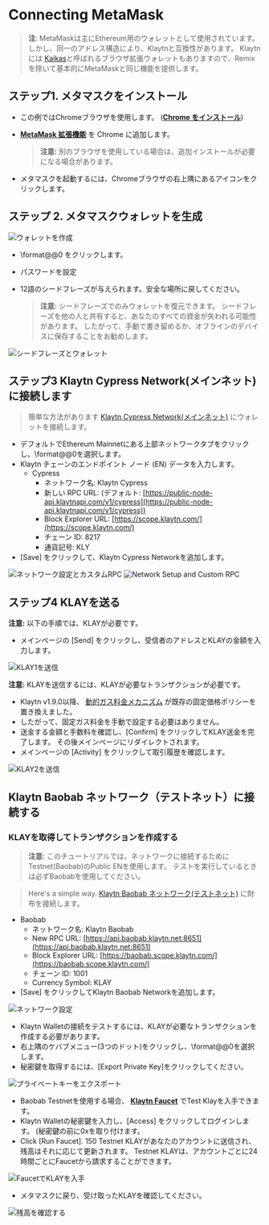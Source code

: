 # Connecting MetaMask

> **注**: MetaMaskは主にEthereum用のウォレットとして使用されています。 しかし、同一のアドレス構造により、Klaytnと互換性があります。 Klaytnには [Kaikas](../developer-tools/#kaikas)と呼ばれるブラウザ拡張ウォレットもありますので、Remixを除いて基本的にMetaMaskと同じ機能を提供します。

## ステップ1. メタマスクをインストール <a href="#install-metamask" id="install-metamask"></a>

* この例ではChromeブラウザを使用します。 ([**Chrome をインストール**](https://www.google.com/intl/en\_us/chrome/))
*   [**MetaMask 拡張機能**](https://chrome.google.com/webstore/detail/metamask/nkbihfbeogaeaoehlefnkodbefgpgknn?hl=en) を Chrome に追加します。

    > **注意:** 別のブラウザを使用している場合は、追加インストールが必要になる場合があります。
* メタマスクを起動するには、Chromeブラウザの右上隅にあるアイコンをクリックします。

## ステップ 2. メタマスクウォレットを生成 <a href="#generate-a-metamask" id="generate-a-metamask"></a>

![ウォレットを作成](../../bapp/tutorials/img/new-to-metamask.png)

* \format@@0 をクリックします。
* パスワードを設定
*   12語のシードフレーズが与えられます。安全な場所に戻してください。

    > **注意:** シードフレーズでのみウォレットを復元できます。 シードフレーズを他の人と共有すると、あなたのすべての資金が失われる可能性があります。 したがって、手動で書き留めるか、オフラインのデバイスに保存することをお勧めします。

![シードフレーズとウォレット](../../bapp/tutorials/img/metamask-secret-backup.png)

## ステップ3 Klaytn Cypress Network(メインネット)に接続します <a href="#connect-to-klaytn-cypress-network-mainnet" id="connect-to-klaytn-cypress-network-mainnet"></a>

> 簡単な方法があります [Klaytn Cypress Network(メインネット)](https://chainlist.org/chain/8217) にウォレットを接続します。

* デフォルトでEthereum Mainnetにある上部ネットワークタブをクリックし、\format@@0を選択します。
* Klaytn チェーンのエンドポイント ノード (EN) データを入力します。
  * Cypress
    * ネットワーク名: Klaytn Cypress
    * 新しい RPC URL: (デフォルト: [https://public-node-api.klaytnapi.com/v1/cypress](https://public-node-api.klaytnapi.com/v1/cypress))
    * Block Explorer URL: [https://scope.klaytn.com/](https://scope.klaytn.com/)
    * チェーン ID: 8217
    * 通貨記号: KLY
* \[Save] をクリックして、Klaytn Cypress Networkを追加します。

![ネットワーク設定とカスタムRPC](../../bapp/tutorials/img/metamask-add-cypress-1.png) ![Network Setup and Custom RPC](../../bapp/tutorials/img/metamask-add-cypress-2.png)

## ステップ4 KLAYを送る <a href="#send-klay" id="send-klay"></a>

**注意:** 以下の手順では、KLAYが必要です。

* メインページの \[Send] をクリックし、受信者のアドレスとKLAYの金額を入力します。

![KLAY1を送信](img/metamask-send-klay-1.png)

**注意:** KLAYを送信するには、KLAYが必要なトランザクションが必要です。

* Klaytn v1.9.0以降、 [動的ガス料金メカニズム](https://medium.com/klaytn/dynamic-gas-fee-pricing-mechanism-1dac83d2689) が既存の固定価格ポリシーを置き換えました。
* したがって、固定ガス料金を手動で設定する必要はありません。
* 送金する金額と手数料を確認し、\[Confirm] をクリックしてKLAY送金を完了します。 その後メインページにリダイレクトされます。
* メインページの \[Activity] をクリックして取引履歴を確認します。

![KLAY2を送信](img/metamask-send-klay-2.png)

## Klaytn Baobab ネットワーク（テストネット）に接続する <a href="#connect-to-klaytn-baobab-network-testnet" id="connect-to-klaytn-baobab-network-testnet"></a>

### KLAYを取得してトランザクションを作成する

> **注意:** このチュートリアルでは、ネットワークに接続するためにTestnet(Baobab)のPublic ENを使用します。 テストを実行しているときは必ずBaobabを使用してください。

> Here's a simple way. [Klaytn Baobab ネットワーク(テストネット)](https://chainlist.org/chain/1001) に財布を接続します。

* Baobab
  * ネットワーク名: Klaytn Baobab
  * New RPC URL: [https://api.baobab.klaytn.net:8651](https://api.baobab.klaytn.net:8651)
  * Block Explorer URL: [https://baobab.scope.klaytn.com/](https://baobab.scope.klaytn.com/)
  * チェーン ID: 1001
  * Currency Symbol: KLAY
* \[Save] をクリックしてKlaytn Baobab Networkを追加します。

![ネットワーク設定](img/connect-testnet-1.png)

* Klaytn Walletの接続をテストするには、KLAYが必要なトランザクションを作成する必要があります。
* 右上隅のケバブメニュー(3つのドット)をクリックし、\format@@0を選択します。
* 秘密鍵を取得するには、\[Export Private Key]をクリックしてください。

![プライベートキーをエクスポート](img/connect-testnet-2.png)

* Baobab Testnetを使用する場合、 [**Klaytn Faucet**](https://baobab.wallet.klaytn.foundation/access?next=faucet) でTest Klayを入手できます。
* Klaytn Walletの秘密鍵を入力し、\[Access] をクリックしてログインします。 (秘密鍵の前に0xを取り付けます。
* Click \[Run Faucet]. 150 Testnet KLAYがあなたのアカウントに送信され、残高はそれに応じて更新されます。 Testnet KLAYは、アカウントごとに24時間ごとにFaucetから請求することができます。

![FaucetでKLAYを入手](img/connect-testnet-3.png)

* メタマスクに戻り、受け取ったKLAYを確認してください。

![残高を確認する](img/connect-testnet-4.png)

